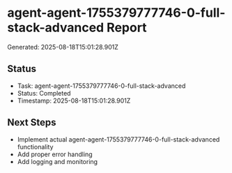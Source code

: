 # agent-agent-1755379777746-0-full-stack-advanced Report

Generated: 2025-08-18T15:01:28.901Z

## Status
- Task: agent-agent-1755379777746-0-full-stack-advanced
- Status: Completed
- Timestamp: 2025-08-18T15:01:28.901Z

## Next Steps
- Implement actual agent-agent-1755379777746-0-full-stack-advanced functionality
- Add proper error handling
- Add logging and monitoring
